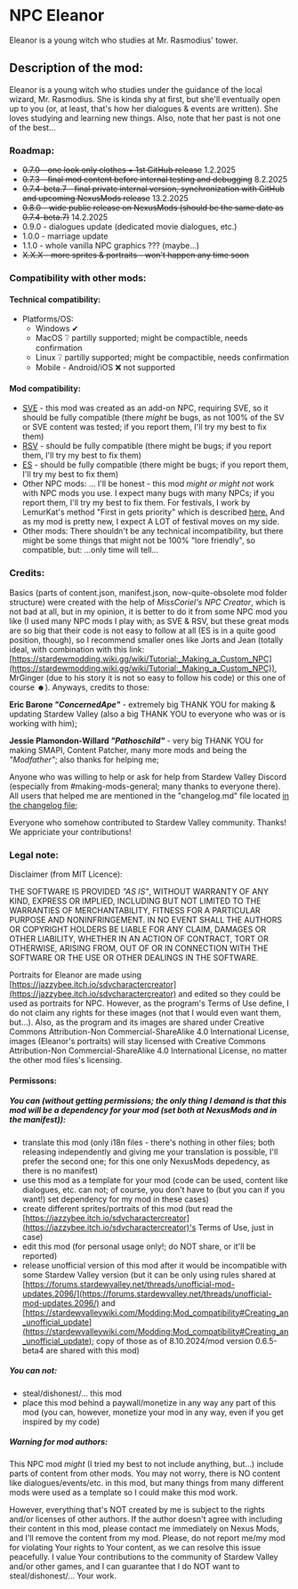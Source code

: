 # NPC Eleanor

Eleanor is a young witch who studies at Mr. Rasmodius' tower.

## **Description of the mod:**

Eleanor is a young witch who studies under the guidance of the local wizard, Mr. Rasmodius. She is kinda shy at first, but she'll eventually open up to you (or, at least, that's how her dialogues & events are written). She loves studying and learning new things. Also, note that her past is not one of the best...

### **Roadmap**:

* ~~0.7.0 - one look only clothes + 1st GitHub release~~ 1.2.2025
* ~~0.7.3 - final mod content before internal testing and debugging~~ 8.2.2025
* ~~0.7.4-beta.7 - final private internal version, synchronization with GitHub and upcoming NexusMods release~~ 13.2.2025
* ~~0.8.0 - wide public release on NexusMods (should be the same date as 0.7.4-beta.7)~~ 14.2.2025
* 0.9.0 - dialogues update (dedicated movie dialogues, etc.)
* 1.0.0 - marriage update
* 1.1.0 - whole vanilla NPC graphics ??? (maybe...)
* ~~X.X.X - more sprites & portraits - won't happen any time soon~~

### **Compatibility with other mods:**

#### Technical compatibility:

* Platforms/OS:
  * Windows ✔
  * MacOS ❔ partilly supported; might be compactible, needs confirmation
  * Linux ❔ partilly supported; might be compactible, needs confirmation
  * Mobile - Android/iOS ❌ not supported

#### Mod compatibility:

* [SVE](https://www.nexusmods.com/stardewvalley/mods/3753) - this mod was created as an add-on NPC, requiring SVE, so it should be fully compatible (there *might* be bugs, as not 100% of the SV or SVE content was tested; if you report them, I'll try my best to fix them)
* [RSV](https://www.nexusmods.com/stardewvalley/mods/7286) - should be fully compatible (there might be bugs; if you report them, I'll try my best to fix them)
* [ES](https://www.nexusmods.com/stardewvalley/mods/5787) - should be fully compatible (there might be bugs; if you report them, I'll try my best to fix them)
* Other NPC mods:
  ... I'll be honest - this mod *might or might not* work with NPC mods you use. I expect many bugs with many NPCs; if you report them, I'll try my best to fix them. For festivals, I work by LemurKat's method "First in gets priority" which is described [here.](https://lemurkat.wordpress.com/2021/11/13/help-theyre-overlapping-at-a-festival/) And as my mod is pretty new, I expect A LOT of festival moves on my side.
* Other mods:
  There shouldn't be any technical incompatibility, but there might be some things that might not be 100% "lore friendly", so compatible, but:
  ...only time will tell...

### **Credits:**

Basics (parts of content.json, manifest.json, now-quite-obsolete mod folder structure) were created with the help of *MissCoriel's NPC Creator*, which is not bad at all, but in my opinion, it is better to do it from some NPC mod you like (I used many NPC mods I play with; as SVE & RSV, but these great mods are so big that their code is not easy to follow at all (ES is in a quite good position, though), so I recommend smaller ones like Jorts and Jean (totally ideal, with combination with this link: [https://stardewmodding.wiki.gg/wiki/Tutorial:_Making_a_Custom_NPC](https://stardewmodding.wiki.gg/wiki/Tutorial:_Making_a_Custom_NPC)), MrGinger (due to his story it is not so easy to follow his code) or this one of course ☻). Anyways, credits to those:

**Eric Barone *"ConcernedApe"*** - extremely big THANK YOU for making & updating Stardew Valley (also a big THANK YOU to everyone who was or is working with him);

**Jessie Plamondon-Willard *"Pathoschild"*** - very big THANK YOU for making SMAPI, Content Patcher,  many more mods and being the *"Modfather"*; also thanks for helping me;

Anyone who was willing to help or ask for help from Stardew Valley Discord (especially from #making-mods-general; many thanks to everyone there). All users that helped me are mentioned in the "changelog.md" file located [in the changelog file](https://github.com/DenisSilent/Eleanor/blob/main/%5BCP%5D%20Eleanor/zzz_dummy%20files/changelog.md);

Everyone who somehow contributed to Stardew Valley community. Thanks! We appriciate your contributions!

### **Legal note:**

Disclaimer (from MIT Licence):

THE SOFTWARE IS PROVIDED *"AS IS"*, WITHOUT WARRANTY OF ANY KIND, EXPRESS OR IMPLIED, INCLUDING BUT NOT LIMITED TO THE WARRANTIES OF MERCHANTABILITY, FITNESS FOR A PARTICULAR PURPOSE AND NONINFRINGEMENT. IN NO EVENT SHALL THE AUTHORS OR COPYRIGHT HOLDERS BE LIABLE FOR ANY CLAIM, DAMAGES OR OTHER LIABILITY, WHETHER IN AN ACTION OF CONTRACT, TORT OR OTHERWISE, ARISING FROM, OUT OF OR IN CONNECTION WITH THE SOFTWARE OR THE USE OR OTHER DEALINGS IN THE SOFTWARE.

Portraits for Eleanor are made using [https://jazzybee.itch.io/sdvcharactercreator](https://jazzybee.itch.io/sdvcharactercreator) and edited so they could be used as portraits for NPC. However, as the program's Terms of Use define, I do not claim any rights for these images (not that I would even want them, but...). Also, as the program and its images are shared under Creative Commons Attribution-Non Commercial-ShareAlike 4.0 International License, images (Eleanor's portraits) will stay licensed with Creative Commons Attribution-Non Commercial-ShareAlike 4.0 International License, no matter the other mod files's licensing.

#### **Permissons:**

##### You can (without getting permissions; the only thing I demand is that this mod will be a dependency for your mod (set both at NexusMods and in the manifest)):

* translate this mod (only i18n files - there's nothing in other files; both releasing independently and giving me your translation is possible, I'll prefer the second one; for this one only NexusMods depedency, as there is no manifest)
* use this mod as a template for your mod (code can be used, content like dialogues, etc. can not; of course, you don't have to (but you can if you want!) set dependency for my mod in these cases)
* create different sprites/portraits of this mod (but read the [https://jazzybee.itch.io/sdvcharactercreator](https://jazzybee.itch.io/sdvcharactercreator)'s Terms of Use, just in case)
* edit this mod (for personal usage only!; do NOT share, or it'll be reported)
* release unofficial version of this mod after it would be incompatible with some Stardew Valley version (but it can be only using rules shared at [https://forums.stardewvalley.net/threads/unofficial-mod-updates.2096/](https://forums.stardewvalley.net/threads/unofficial-mod-updates.2096/) and [https://stardewvalleywiki.com/Modding:Mod_compatibility#Creating_an_unofficial_update](https://stardewvalleywiki.com/Modding:Mod_compatibility#Creating_an_unofficial_update); copy of those as of 8.10.2024/mod version 0.6.5-beta4 are shared with this mod)

##### **You can not:**

* steal/dishonest/... this mod
* place this mod behind a paywall/monetize in any way any part of this mod (you can, however, monetize your mod in any way, even if you get inspired by my code)

##### **Warning for mod authors:**

This NPC mod *might* (I tried my best to not include anything, but...) include parts of content from other mods. You may not worry, there is NO content like dialogues/events/etc. in this mod, but many things from many different mods were used as a template so I could make this mod work.

However, everything that's NOT created by me is subject to the rights and/or licenses of other authors. If the author doesn't agree with including their content in this mod, please contact me immediately on Nexus Mods, and I'll remove the content from my mod. Please, do not report me/my mod for violating Your rights to Your content, as we can resolve this issue peacefully. I value Your contributions to the community of Stardew Valley and/or other games, and I can guarantee that I do NOT want to steal/dishonest/... Your work.
